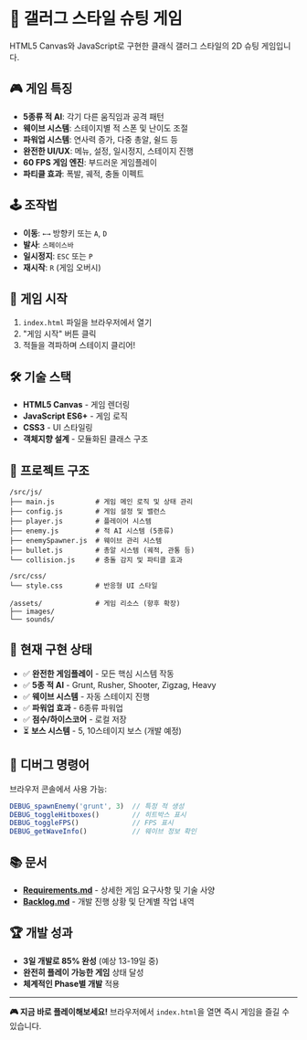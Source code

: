 # 🚀 갤러그 스타일 슈팅 게임

HTML5 Canvas와 JavaScript로 구현한 클래식 갤러그 스타일의 2D 슈팅 게임입니다.

## 🎮 게임 특징

- **5종류 적 AI**: 각기 다른 움직임과 공격 패턴
- **웨이브 시스템**: 스테이지별 적 스폰 및 난이도 조절
- **파워업 시스템**: 연사력 증가, 다중 총알, 쉴드 등
- **완전한 UI/UX**: 메뉴, 설정, 일시정지, 스테이지 진행
- **60 FPS 게임 엔진**: 부드러운 게임플레이
- **파티클 효과**: 폭발, 궤적, 충돌 이펙트

## 🕹️ 조작법

- **이동**: `←→` 방향키 또는 `A`, `D`
- **발사**: `스페이스바`
- **일시정지**: `ESC` 또는 `P`
- **재시작**: `R` (게임 오버시)

## 🚀 게임 시작

1. `index.html` 파일을 브라우저에서 열기
2. "게임 시작" 버튼 클릭
3. 적들을 격파하며 스테이지 클리어!

## 🛠️ 기술 스택

- **HTML5 Canvas** - 게임 렌더링
- **JavaScript ES6+** - 게임 로직
- **CSS3** - UI 스타일링
- **객체지향 설계** - 모듈화된 클래스 구조

## 📁 프로젝트 구조

```
/src/js/
├── main.js          # 게임 메인 로직 및 상태 관리
├── config.js        # 게임 설정 및 밸런스
├── player.js        # 플레이어 시스템
├── enemy.js         # 적 AI 시스템 (5종류)
├── enemySpawner.js  # 웨이브 관리 시스템
├── bullet.js        # 총알 시스템 (궤적, 관통 등)
└── collision.js     # 충돌 감지 및 파티클 효과

/src/css/
└── style.css        # 반응형 UI 스타일

/assets/             # 게임 리소스 (향후 확장)
├── images/
└── sounds/
```

## 🎯 현재 구현 상태

- ✅ **완전한 게임플레이** - 모든 핵심 시스템 작동
- ✅ **5종 적 AI** - Grunt, Rusher, Shooter, Zigzag, Heavy
- ✅ **웨이브 시스템** - 자동 스테이지 진행
- ✅ **파워업 효과** - 6종류 파워업
- ✅ **점수/하이스코어** - 로컬 저장
- ⏳ **보스 시스템** - 5, 10스테이지 보스 (개발 예정)

## 🐛 디버그 명령어

브라우저 콘솔에서 사용 가능:

```javascript
DEBUG_spawnEnemy('grunt', 3)  // 특정 적 생성
DEBUG_toggleHitboxes()        // 히트박스 표시
DEBUG_toggleFPS()             // FPS 표시
DEBUG_getWaveInfo()           // 웨이브 정보 확인
```

## 📚 문서

- **[Requirements.md](Requirements.md)** - 상세한 게임 요구사항 및 기술 사양
- **[Backlog.md](Backlog.md)** - 개발 진행 상황 및 단계별 작업 내역

## 🏆 개발 성과

- **3일 개발로 85% 완성** (예상 13-19일 중)
- **완전히 플레이 가능한 게임** 상태 달성
- **체계적인 Phase별 개발** 적용

---

**🎮 지금 바로 플레이해보세요!** 브라우저에서 `index.html`을 열면 즉시 게임을 즐길 수 있습니다.